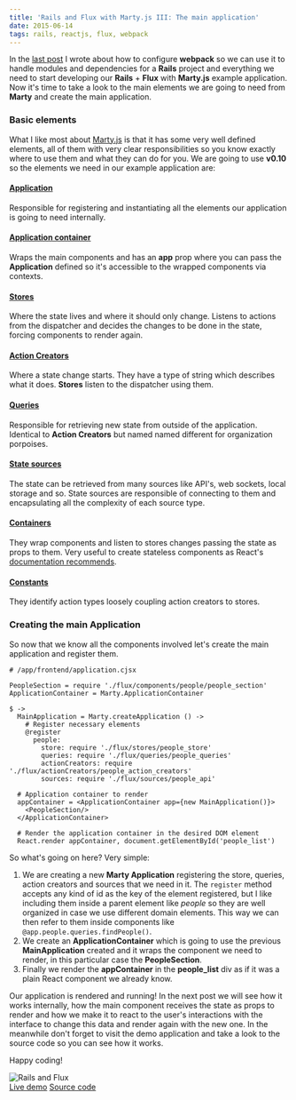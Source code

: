 ```yaml
---
title: 'Rails and Flux with Marty.js III: The main application'
date: 2015-06-14
tags: rails, reactjs, flux, webpack
---
```


In the [last post](/blog/2015/06/06/rails-and-flux-with-marty-js-ii-initial-setup/) I wrote about how to configure **webpack** so we can use it to handle modules and dependencies for a **Rails** project and everything we need to start developing our **Rails** + **Flux** with **Marty.js** example application. Now it's time to take a look to the main elements we are going to need from **Marty** and create the main application.

### Basic elements
What I like most about <a href="http://martyjs.org/" target="_blank">Marty.js</a> is that it has some very well defined elements, all of them with very clear responsibilities so you know exactly where to use them and what they can do for you. We are going to use **v0.10** so the elements we need in our example application are:

#### <a href="http://martyjs.org/guides/application/index.html" target="_blank">Application</a>
Responsible for registering and instantiating all the elements our application is going to need internally.

#### <a href="http://martyjs.org/guides/application/index.html" target="_blank">Application container</a>
Wraps the main components and has an **app** prop where you can pass the **Application** defined so it's accessible to the wrapped components via contexts.

#### <a href="http://martyjs.org/guides/stores/index.html" target="_blank">Stores</a>
Where the state lives and where it should only change. Listens to actions from the dispatcher and decides the changes to be done in the state, forcing components to render again.

#### <a href="http://martyjs.org/guides/action-creators/index.html" target="_blank">Action Creators</a>
Where a state change starts. They have a type of string which describes what it does. **Stores** listen to the dispatcher using them.

#### <a href="http://martyjs.org/guides/queries/index.html" target="_blank">Queries</a>
Responsible for retrieving new state from outside of the application. Identical to **Action Creators** but named named different for organization porpoises.

#### <a href="http://martyjs.org/guides/state-sources/index.html" target="_blank">State sources</a>
The state can be retrieved from many sources like API's, web sockets, local storage and so. State sources are responsible of connecting to them and encapsulating all the complexity of each source type.

#### <a href="http://martyjs.org/guides/containers/index.html" target="_blank">Containers</a>
They wrap components and listen to stores changes passing the state as props to them. Very useful to create stateless components as React's <a href="https://facebook.github.io/react/docs/interactivity-and-dynamic-uis.html#what-components-should-have-state" target="_blank">documentation recommends</a>.

#### <a href="http://martyjs.org/guides/constants/index.html" target="_blank">Constants</a>
They identify action types loosely coupling action creators to stores.

### Creating the main Application
So now that we know all the components involved let's create the main application and register them.

```cjsx
# /app/frontend/application.cjsx

PeopleSection = require './flux/components/people/people_section'
ApplicationContainer = Marty.ApplicationContainer

$ ->
  MainApplication = Marty.createApplication () ->
    # Register necessary elements
    @register
      people:
        store: require './flux/stores/people_store'
        queries: require './flux/queries/people_queries'
        actionCreators: require './flux/actionCreators/people_action_creators'
        sources: require './flux/sources/people_api'

  # Application container to render
  appContainer = <ApplicationContainer app={new MainApplication()}>
    <PeopleSection/>
  </ApplicationContainer>
  
  # Render the application container in the desired DOM element
  React.render appContainer, document.getElementById('people_list')
```

So what's going on here? Very simple:

1. We are creating a new **Marty Application** registering the store, queries, action creators and sources that we need in it. The ```register``` method accepts any kind of id as the key of the element registered, but I like including them inside a parent element like *people* so they are well organized in case we use different domain elements. This way we can then refer to them inside components like ```@app.people.queries.findPeople()```.
2. We create an **ApplicationContainer** which is going to use the previous **MainApplication** created and it wraps the component we need to render, in this particular case the **PeopleSection**.
3. Finally we render the **appContainer** in the **people_list** div as if it was a plain React component we already know.

Our application is rendered and running! In the next post we will see how it works internally, how the main component receives the state as props to render and how we make it to react to the user's interactions with the interface to change this data and render again with the new one. 
In the meanwhile don't forget to visit the demo application and take a look to the source code so you can see how it works.

Happy coding!

<img src="/images/blog/rails_and_flux/final_result.jpg" alt="Rails and Flux" style="background: #fff;" />
<div class="btn-wrapper">
  <a href="http://rails-and-flux.herokuapp.com/" target="_blank" class="btn"><i class="fa fa-cloud"></i> Live demo</a>
  <a href="https://github.com/bigardone/rails_and_flux" target="_blank" class="btn"><i class="fa fa-github"></i> Source code</a>
</div>

